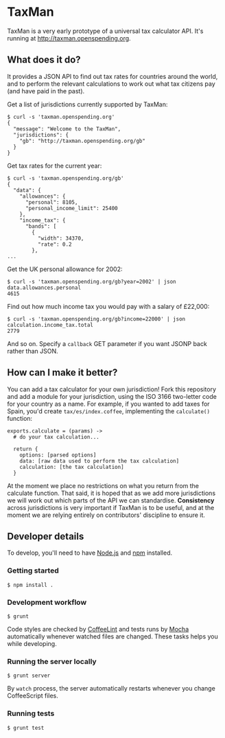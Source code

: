 TaxMan
======

TaxMan is a very early prototype of a universal tax calculator API. It's
running at <http://taxman.openspending.org>.

What does it do?
----------------

It provides a JSON API to find out tax rates for countries around the world,
and to perform the relevant calculations to work out what tax citizens pay
(and have paid in the past).

Get a list of jurisdictions currently supported by TaxMan:

    $ curl -s 'taxman.openspending.org'
    {
      "message": "Welcome to the TaxMan",
      "jurisdictions": {
        "gb": "http://taxman.openspending.org/gb"
      }
    }

Get tax rates for the current year:

    $ curl -s 'taxman.openspending.org/gb'
    {
      "data": {
        "allowances": {
          "personal": 8105,
          "personal_income_limit": 25400
        },
        "income_tax": {
          "bands": [
            {
              "width": 34370,
              "rate": 0.2
            },
    ...

Get the UK personal allowance for 2002:

    $ curl -s 'taxman.openspending.org/gb?year=2002' | json data.allowances.personal
    4615

Find out how much income tax you would pay with a salary of £22,000:

    $ curl -s 'taxman.openspending.org/gb?income=22000' | json calculation.income_tax.total
    2779

And so on. Specify a `callback` GET parameter if you want JSONP back rather than JSON.

How can I make it better?
-------------------------

You can add a tax calculator for your own jurisdiction! Fork this repository
and add a module for your jurisdiction, using the ISO 3166 two-letter code for
your country as a name. For example, if you wanted to add taxes for Spain,
you'd create `tax/es/index.coffee`, implementing the `calculate()` function:

    exports.calculate = (params) ->
      # do your tax calculation...

      return {
        options: [parsed options]
        data: [raw data used to perform the tax calculation]
        calculation: [the tax calculation]
      }

At the moment we place no restrictions on what you return from the calculate
function. That said, it is hoped that as we add more jurisdictions we will
work out which parts of the API we can standardise. **Consistency** across
jurisdictions is very important if TaxMan is to be useful, and at the moment
we are relying entirely on contributors' discipline to ensure it.
  
Developer details
-----------------

To develop, you'll need to have [Node.js](http://nodejs.org)
and [npm](http://npmjs.org) installed.

### Getting started

    $ npm install .

### Development workflow

    $ grunt

Code styles are checked by [CoffeeLint](http://www.coffeelint.org/) and tests runs by [Mocha](http://visionmedia.github.io/mocha/) automatically whenever watched files are changed. These tasks helps you while developing.

### Running the server locally

    $ grunt server

By `watch` process, the server automatically restarts whenever you change CoffeeScript files.

### Running tests

    $ grunt test
